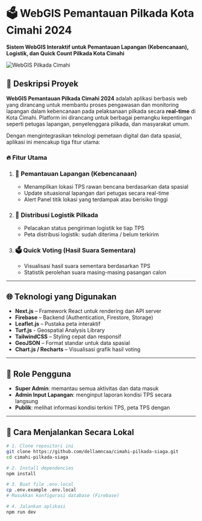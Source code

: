 # 🗳️ WebGIS Pemantauan Pilkada Kota Cimahi 2024

**Sistem WebGIS Interaktif untuk Pemantauan Lapangan (Kebencanaan), Logistik, dan Quick Count Pilkada Kota Cimahi**

![WebGIS Pilkada Cimahi](https://your-screenshot-or-logo-url.com) <!-- opsional gambar ilustrasi jika ada -->

## 📌 Deskripsi Proyek

**WebGIS Pemantauan Pilkada Cimahi 2024** adalah aplikasi berbasis web yang dirancang untuk membantu proses pengawasan dan monitoring lapangan dalam kebencanaan pada pelaksanaan pilkada secara **real-time** di Kota Cimahi. Platform ini dirancang untuk berbagai pemangku kepentingan seperti petugas lapangan, penyelenggara pilkada, dan masyarakat umum.

Dengan mengintegrasikan teknologi pemetaan digital dan data spasial, aplikasi ini mencakup tiga fitur utama:

### 🔥 Fitur Utama

1. ### 🧭 **Pemantauan Lapangan (Kebencanaan)**
   - Menampilkan lokasi TPS rawan bencana berdasarkan data spasial
   - Update situasional lapangan dari petugas secara real-time
   - Alert Panel titik lokasi yang terdampak atau berisiko tinggi

2. ### 🚚 **Distribusi Logistik Pilkada**
   - Pelacakan status pengiriman logistik ke tiap TPS
   - Peta distribusi logistik: sudah diterima / belum terkirim

3. ### 🗳️ **Quick Voting (Hasil Suara Sementara)**
   - Visualisasi hasil suara sementara berdasarkan TPS
   - Statistik perolehan suara masing-masing pasangan calon

---

## 🌐 Teknologi yang Digunakan

- **Next.js** – Framework React untuk rendering dan API server
- **Firebase** – Backend (Authentication, Firestore, Storage)
- **Leaflet.js** – Pustaka peta interaktif
- **Turf.js** - Geospatial Analysis Library
- **TailwindCSS** – Styling cepat dan responsif
- **GeoJSON** – Format standar untuk data spasial
- **Chart.js / Recharts** – Visualisasi grafik hasil voting

---

## 🔐 Role Pengguna

- **Super Admin**: memantau semua aktivitas dan data masuk
- **Admin Input Lapangan**: menginput laporan kondisi TPS secara langsung
- **Publik**: melihat informasi kondisi terkini TPS, peta TPS dengan  

---

## 🚀 Cara Menjalankan Secara Lokal

```bash
# 1. Clone repositori ini
git clone https://github.com/dellamncaa/cimahi-pilkada-siaga.git
cd cimahi-pilkada-siaga

# 2. Install dependencies
npm install

# 3. Buat file .env.local
cp .env.example .env.local
# Masukkan konfigurasi database (Firebase)

# 4. Jalankan aplikasi
npm run dev

